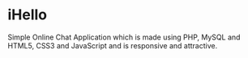 # iHello
Simple Online Chat Application which is made using PHP, MySQL and HTML5, CSS3 and JavaScript and is responsive and attractive.
